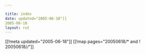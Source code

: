 ```yaml
---

title: index
date: updated="2005-06-18"]]
2005-06-18
layout: rut
---
```


[[!meta updated="2005-06-18"]]
[[!map pages="20050618/* and ! 20050618/*/*"]]
